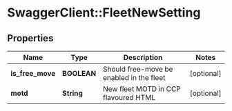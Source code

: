 # SwaggerClient::FleetNewSetting

## Properties
Name | Type | Description | Notes
------------ | ------------- | ------------- | -------------
**is_free_move** | **BOOLEAN** | Should free-move be enabled in the fleet | [optional] 
**motd** | **String** | New fleet MOTD in CCP flavoured HTML | [optional] 


